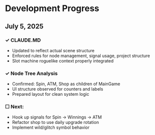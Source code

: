 # Development Progress

## July 5, 2025

### ✓ CLAUDE.MD
- Updated to reflect actual scene structure
- Enforced rules for node management, signal usage, project structure
- Slot machine roguelike context properly integrated

### ✓ Node Tree Analysis
- Confirmed: Spin, ATM, Shop as children of MainGame
- UI structure observed for counters and labels
- Prepared layout for clean system logic

### ☐ Next:
- Hook up signals for Spin → Winnings → ATM
- Refactor shop to use daily upgrade rotation
- Implement wild/glitch symbol behavior
